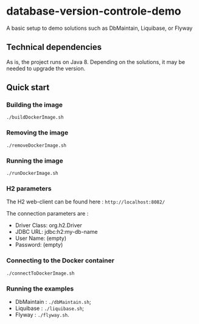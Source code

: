 # database-version-controle-demo
A basic setup to demo solutions such as DbMaintain, Liquibase, or Flyway

## Technical dependencies
As is, the project runs on Java 8. Depending on the solutions, it may be needed to upgrade the version.

## Quick start
### Building the image
`./buildDockerImage.sh`
### Removing the image
`./removeDockerImage.sh`
### Running the image
`./runDockerImage.sh`

### H2 parameters
The H2 web-client can be found here : `http://localhost:8082/`

The connection parameters are : 
* Driver Class: org.h2.Driver
* JDBC URL: jdbc:h2:my-db-name
* User Name: (empty)
* Password: (empty)

### Connecting to the Docker container
`./connectToDockerImage.sh`

### Running the examples
* DbMaintain : `./dbMaintain.sh`;
* Liquibase : `./liquibase.sh`;
* Flyway : `./flyway.sh`.
